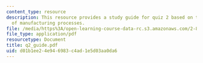 ```yaml
---
content_type: resource
description: This resource provides a study guide for quiz 2 based on the control
  of manufacturing processes.
file: /media/https%3A/open-learning-course-data-rc.s3.amazonaws.com/2-830j-control-of-manufacturing-processes-sma-6303-spring-2008/d01b1ee24e946983c4ad1e5d03aa0da6_q2_guide.pdf
file_type: application/pdf
resourcetype: Document
title: q2_guide.pdf
uid: d01b1ee2-4e94-6983-c4ad-1e5d03aa0da6
---
```

